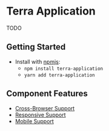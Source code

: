 # Terra Application

TODO

## Getting Started

- Install with [npmjs](https://www.npmjs.com):
  - `npm install terra-application`
  - `yarn add terra-application`

## Component Features
* [Cross-Browser Support](https://github.com/cerner/terra-core/wiki/Component-Features#cross-browser-support)
* [Responsive Support](https://github.com/cerner/terra-core/wiki/Component-Features#responsive-support)
* [Mobile Support](https://github.com/cerner/terra-core/wiki/Component-Features#mobile-support)
